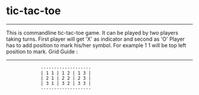 # tic-tac-toe
___
This is commandline tic-tac-toe game.
It can be played by two players taking turns.
First player will get 'X' as indicator and second as 'O'
Player has to add position to mark his/her symbol.
For example 1 1 will be top left position to mark.
Grid Guide :
___


                 -------------------
                 | 1 1 | 1 2 | 1 3 |
                 | 2 1 | 2 2 | 2 3 |
                 | 3 1 | 3 2 | 3 3 |
                 ------------------- 
